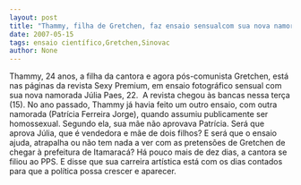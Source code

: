 ```yaml
---
layout: post
title: "Thammy, filha de Gretchen, faz ensaio sensualcom sua nova namorada"
date: 2007-05-15
tags: ensaio científico,Gretchen,Sinovac
author: None
---
```

Thammy, 24 anos, a filha da cantora e agora p&oacute;s-comunista Gretchen, est&aacute; nas&nbsp;p&aacute;ginas da revista Sexy Premium,&nbsp;em ensaio fotogr&aacute;fico sensual com sua nova namorada J&uacute;lia Paes, 22.&nbsp;&nbsp;A revista chegou &agrave;s bancas nessa ter&ccedil;a (15).
No ano passado, Thammy j&aacute; havia feito um&nbsp;outro ensaio, com outra namorada (Patr&iacute;cia Ferreira Jorge), quando assumiu publicamente ser homossexual.
Segundo ela, sua m&atilde;e n&atilde;o aprovava Patr&iacute;cia. Ser&aacute; que aprova J&uacute;lia, que &eacute; vendedora e m&atilde;e de dois filhos? E ser&aacute; que o ensaio ajuda, atrapalha ou n&atilde;o tem nada a ver com as pretens&otilde;es de Gretchen de chegar &agrave; prefeitura de Itamarac&aacute;?
H&aacute; pouco mais de dez dias, a cantora se filiou ao PPS. E disse que sua carreira art&iacute;stica est&aacute; com os dias contados para que a pol&iacute;tica possa crescer e aparecer.
&nbsp; 